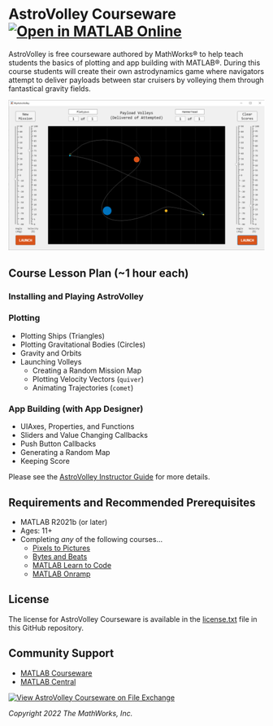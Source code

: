# AstroVolley Courseware  [![Open in MATLAB Online](https://www.mathworks.com/images/responsive/global/open-in-matlab-online.svg)](https://matlab.mathworks.com/open/github/v1?repo=mathworks/AstroVolley-Courseware)

AstroVolley is free courseware authored by MathWorks&reg; to help teach students the basics of plotting and app building with MATLAB&reg;. During this course students will create their own astrodynamics game where navigators attempt to deliver payloads between star cruisers by volleying them through fantastical gravity fields.

![MyAstroVolleyApp](AstroVolley.png)

## Course Lesson Plan (~1 hour each)

### Installing and Playing AstroVolley
### Plotting
* Plotting Ships (Triangles)
* Plotting Gravitational Bodies (Circles)
* Gravity and Orbits
* Launching Volleys
  * Creating a Random Mission Map
  * Plotting Velocity Vectors (`quiver`)
  * Animating Trajectories (`comet`)
### App Building (with App Designer)
* UIAxes, Properties, and Functions
* Sliders and Value Changing Callbacks
* Push Button Callbacks
* Generating a Random Map
* Keeping Score

Please see the [AstroVolley Instructor Guide](AstroVolley_InstructorGuide.pdf) for more details.

## Requirements and Recommended Prerequisites 
* MATLAB R2021b (or later)
* Ages: 11+
* Completing *any* of the following courses...
  * [Pixels to Pictures](https://www.mathworks.com/academia/courseware/pixels-to-pictures.html)
  * [Bytes and Beats](https://www.mathworks.com/academia/courseware/bytes-and-beats.html) 
  * [MATLAB Learn to Code](https://learntocode.mathworks.com/)
  * [MATLAB Onramp](https://matlabacademy.mathworks.com/details/matlab-onramp/gettingstarted)

## License
The license for AstroVolley Courseware is available in the [license.txt](license.txt) file in this GitHub repository.

## Community Support
* [MATLAB Courseware](https://www.mathworks.com/academia/highschool/courseware.html)
* [MATLAB Central](https://www.mathworks.com/matlabcentral)

[![View AstroVolley Courseware on File Exchange](https://www.mathworks.com/matlabcentral/images/matlab-file-exchange.svg)](https://www.mathworks.com/matlabcentral/fileexchange/108414-astrovolley-courseware)

_Copyright 2022 The MathWorks, Inc._
